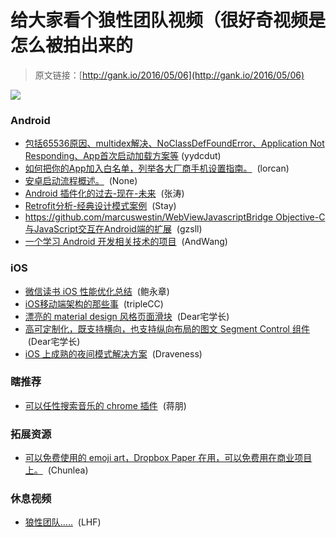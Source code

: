 # 给大家看个狼性团队视频（很好奇视频是怎么被拍出来的

> 原文链接：[http://gank.io/2016/05/06](http://gank.io/2016/05/06)

![](http://ww4.sinaimg.cn/large/610dc034jw1f3litmfts1j20qo0hsac7.jpg)

### Android

* [包括65536原因、multidex解决、NoClassDefFoundError、Application Not Responding、App首次启动加载方案等](http://yydcdut.com/2016/03/20/split-dex/) (yydcdut)
* [如何把你的App加入白名单，列举各大厂商手机设置指南。](https://github.com/lorcanluo/androidwhitelist) &nbsp;(lorcan)
* [安卓启动流程概述。](https://yq.aliyun.com/articles/3005) &nbsp;(None)
* [Android 插件化的过去-现在-未来](http://kymjs.com/code/2016/05/04/01) &nbsp;(张涛)
* [Retrofit分析-经典设计模式案例](http://www.jianshu.com/p/fb8d21978e38) &nbsp;(Stay)
* [https://github.com/marcuswestin/WebViewJavascriptBridge Objective-C与JavaScript交互在Android端的扩展](https://github.com/gzsll/WebViewJavascriptBridge) &nbsp;(gzsll)
* [一个学习 Android 开发相关技术的项目](http://www.jianshu.com/p/faf1ce1e232b) &nbsp;(AndWang)

### iOS

* [微信读书 iOS 性能优化总结](http://wereadteam.github.io/2016/05/03/WeRead-Performance/) &nbsp;(鲍永章)
* [iOS移动端架构的那些事](http://www.jianshu.com/p/15e5b83ab70e?utm_campaign=hugo&amp;utm_medium=reader_share&amp;utm_content=note&amp;utm_source=qq) &nbsp;(tripleCC)
* [漂亮的 material design 风格页面滑块](https://github.com/Ramotion/paper-onboarding) &nbsp;(Dear宅学长)
* [高可定制化，既支持横向，也支持纵向布局的图文 Segment Control 组件](https://github.com/sima-11/SMSegmentView) &nbsp;(Dear宅学长)
* [iOS 上成熟的夜间模式解决方案](http://draveness.me/night) &nbsp;(Draveness)

### 瞎推荐

* [可以任性搜索音乐的 chrome 插件](https://github.com/listen1/listen1_chrome_extension) &nbsp;(蒋朋)

### 拓展资源

* [可以免费使用的 emoji art，Dropbox Paper 在用，可以免费用在商业项目上。](http://emojione.com/) &nbsp;(Chunlea)

### 休息视频

* [狼性团队.....](http://www.miaopai.com/show/chj~~VGPqbVvDGQi2kvTuQ__.htm) &nbsp;(LHF)

